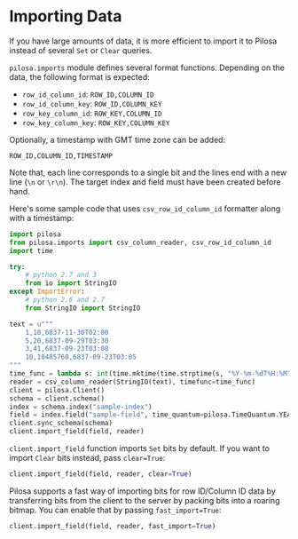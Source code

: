 # Importing Data

If you have large amounts of data, it is more efficient to import it to Pilosa instead of several `Set` or `Clear` queries.

`pilosa.imports` module defines several format functions. Depending on the data, the following format is expected:
* `row_id_column_id`: `ROW_ID,COLUMN_ID`
* `row_id_column_key`: `ROW_ID,COLUMN_KEY`
* `row_key_column_id`: `ROW_KEY,COLUMN_ID`
* `row_key_column_key`: `ROW_KEY,COLUMN_KEY`


Optionally, a timestamp with GMT time zone can be added:
```
ROW_ID,COLUMN_ID,TIMESTAMP
```

Note that, each line corresponds to a single bit and the lines end with a new line (`\n` or `\r\n`).
The target index and field must have been created before hand.

Here's some sample code that uses `csv_row_id_column_id` formatter along with a timestamp:
```python
import pilosa
from pilosa.imports import csv_column_reader, csv_row_id_column_id
import time

try:
    # python 2.7 and 3
    from io import StringIO
except ImportError:
    # python 2.6 and 2.7
    from StringIO import StringIO

text = u"""
    1,10,6837-11-30T02:00
    5,20,6837-09-29T03:30
    3,41,6837-09-23T03:08
    10,10485760,6837-09-23T03:05
"""
time_func = lambda s: int(time.mktime(time.strptime(s, "%Y-%m-%dT%H:%M")))
reader = csv_column_reader(StringIO(text), timefunc=time_func)
client = pilosa.Client()
schema = client.schema()
index = schema.index("sample-index")
field = index.field("sample-field", time_quantum=pilosa.TimeQuantum.YEAR_MONTH_DAY_HOUR)
client.sync_schema(schema)
client.import_field(field, reader)
```

`client.import_field` function imports `Set` bits by default. If you want to import `Clear` bits instead, pass `clear=True`:
```python
client.import_field(field, reader, clear=True)
```

Pilosa supports a fast way of importing bits for row ID/Column ID data by transferring bits from the client to the server by packing bits into a roaring bitmap. You can enable that by passing `fast_import=True`:
```python
client.import_field(field, reader, fast_import=True)
```  
